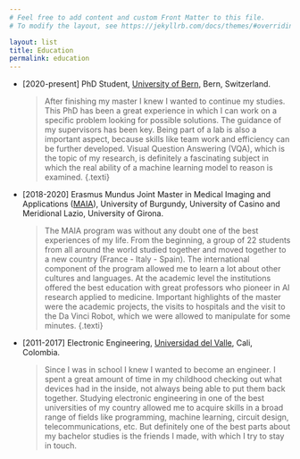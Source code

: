 ```yaml
---
# Feel free to add content and custom Front Matter to this file.
# To modify the layout, see https://jekyllrb.com/docs/themes/#overriding-theme-defaults

layout: list
title: Education
permalink: education
---
```


- [2020-present] PhD Student, [University of Bern](https://www.unibe.ch/index_eng.html), Bern, Switzerland.
  > After finishing my master I knew I wanted to continue my studies. This PhD has been a great experience in which I can work on a specific problem looking for possible solutions. The guidance of my supervisors has been key. Being part of a lab is also a important aspect, because skills like team work and efficiency can be further developed. Visual Question Answering (VQA), which is the topic of my research, is definitely a fascinating subject in which the real ability of a machine learning model to reason is examined. {.texti}

- [2018-2020] Erasmus Mundus Joint Master in Medical Imaging and Applications ([MAIA](https://maiamaster.udg.edu)), University of Burgundy, University of Casino and Meridional Lazio, University of Girona.
  > The MAIA program was without any doubt one of the best experiences of my life. From the beginning, a group of 22 students from all around the world studied together and moved together to a new country (France - Italy - Spain). The international component of the program allowed me to learn a lot about other cultures and languages. At the academic level the institutions offered the best education with great professors who pioneer in AI research applied to medicine. Important highlights of the master were the academic projects, the visits to hospitals and the visit to the Da Vinci Robot, which we were allowed to manipulate for some minutes. {.texti}

- [2011-2017] Electronic Engineering, [Universidad del Valle](https://www.univalle.edu.co), Cali, Colombia.
  > Since I was in school I knew I wanted to become an engineer. I spent a great amount of time in my childhood checking out what devices had in the inside, not always being able to put them back together. Studying electronic engineering in one of the best universities of my country allowed me to acquire skills in a broad range of fields like programming, machine learning, circuit design, telecommunications, etc. But definitely one of the best parts about my bachelor studies is the friends I made, with which I try to stay in touch.
